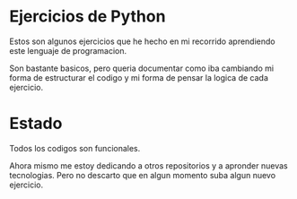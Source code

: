 # Ejercicios de Python

Estos son algunos ejercicios que he hecho en mi recorrido aprendiendo este lenguaje de programacion.

Son bastante basicos, pero queria documentar como iba cambiando mi forma de estructurar el codigo y mi forma de pensar la logica de cada ejercicio.

# Estado

Todos los codigos son funcionales.

Ahora mismo me estoy dedicando a otros repositorios y a apronder nuevas tecnologias. Pero no descarto que en algun momento suba algun nuevo ejercicio.
